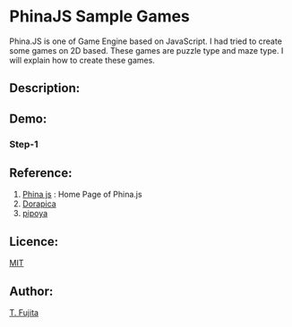 # PhinaJS Sample Games
Phina.JS is one of Game Engine based on JavaScript. I had tried to create some games on 2D based. These games are puzzle type and maze type. I will explain how to create these games.
## Description:

## Demo:

### Step-1

## Reference:
1. [Phina js](https://phinajs.com/) : Home Page of Phina.js
2. [Dorapica](https://dorapika.wixsite.com/pikasgame)
3. [pipoya](http://blog.pipoya.net/)
## Licence:
[MIT](https://github.com/tcnksm/tool/blob/master/LICENCE)
## Author:
[T. Fujita](https://github.com/T-Fujita)
